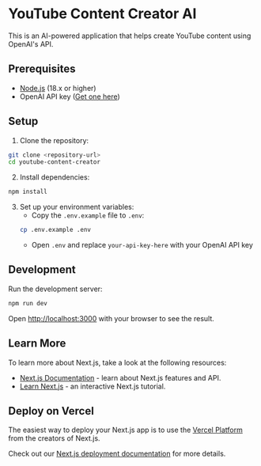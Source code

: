 # YouTube Content Creator AI

This is an AI-powered application that helps create YouTube content using OpenAI's API.

## Prerequisites

- [Node.js](https://nodejs.org/en/) (18.x or higher)
- OpenAI API key ([Get one here](https://platform.openai.com/api-keys))

## Setup

1. Clone the repository:

```bash
git clone <repository-url>
cd youtube-content-creator
```

2. Install dependencies:

```bash
npm install
```

3. Set up your environment variables:
   - Copy the `.env.example` file to `.env`:
   ```bash
   cp .env.example .env
   ```
   - Open `.env` and replace `your-api-key-here` with your OpenAI API key

## Development

Run the development server:

```bash
npm run dev
```

Open [http://localhost:3000](http://localhost:3000) with your browser to see the result.

## Learn More

To learn more about Next.js, take a look at the following resources:

- [Next.js Documentation](https://nextjs.org/docs) - learn about Next.js features and API.
- [Learn Next.js](https://nextjs.org/learn) - an interactive Next.js tutorial.

## Deploy on Vercel

The easiest way to deploy your Next.js app is to use the [Vercel Platform](https://vercel.com/new?utm_medium=default-template&filter=next.js&utm_source=create-next-app&utm_campaign=create-next-app-readme) from the creators of Next.js.

Check out our [Next.js deployment documentation](https://nextjs.org/docs/app/building-your-application/deploying) for more details.
